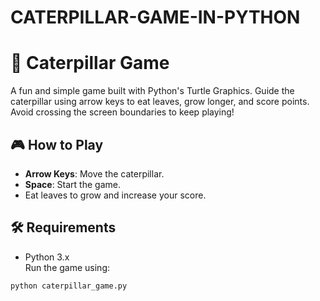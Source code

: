 # CATERPILLAR-GAME-IN-PYTHON
# 🐛 Caterpillar Game

A fun and simple game built with Python's Turtle Graphics. Guide the caterpillar using arrow keys to eat leaves, grow longer, and score points. Avoid crossing the screen boundaries to keep playing!

## 🎮 How to Play
- **Arrow Keys**: Move the caterpillar.
- **Space**: Start the game.
- Eat leaves to grow and increase your score.

## 🛠️ Requirements
- Python 3.x  
Run the game using:
```bash
python caterpillar_game.py

